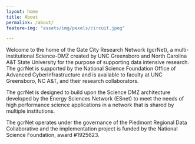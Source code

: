 ```yaml
---
layout: home
title: About
permalink: /about/
feature-img: "assets/img/pexels/circuit.jpeg"

---
```


Welcome to the home of the Gate City Research Network (gcrNet), a multi-institutional Science-DMZ created by UNC Greensboro and North Carolina A&T State University for the purpose of supporting data intensive research. The gcrNet is supported by the National Science Foundation Office of Advanced CyberInfrastructure and is available to faculty at UNC Greensboro, NC A&T, and their research collaborators.

The gcrNet is designed to build upon the Science DMZ architecture developed by the Energy Sciences Network (ESnet) to meet the needs of high performance science applications in a network that is shared by multiple institutions.

The gcrNet operates under the governance of the Piedmont Regional Data Collaborative and the implementation project is funded by the National Science Foundation, award #1925623.
 
